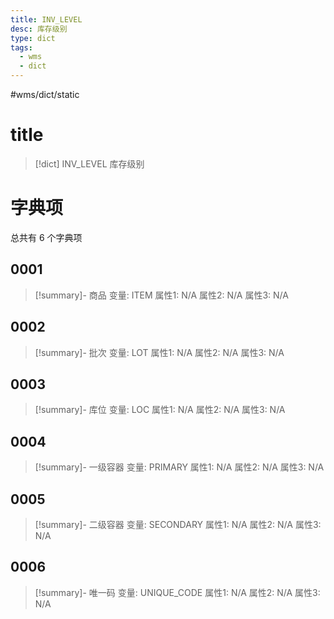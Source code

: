 ```yaml
---
title: INV_LEVEL
desc: 库存级别
type: dict
tags:
  - wms
  - dict
---
```

#wms/dict/static

# title
>[!dict] INV_LEVEL
> 库存级别

# 字典项
总共有 6 个字典项
## 0001
>[!summary]- 商品
>变量: ITEM
>属性1: N/A
>属性2: N/A
>属性3: N/A

## 0002
>[!summary]- 批次
>变量: LOT
>属性1: N/A
>属性2: N/A
>属性3: N/A

## 0003
>[!summary]- 库位
>变量: LOC
>属性1: N/A
>属性2: N/A
>属性3: N/A

## 0004
>[!summary]- 一级容器
>变量: PRIMARY
>属性1: N/A
>属性2: N/A
>属性3: N/A

## 0005
>[!summary]- 二级容器
>变量: SECONDARY
>属性1: N/A
>属性2: N/A
>属性3: N/A

## 0006
>[!summary]- 唯一码
>变量: UNIQUE_CODE
>属性1: N/A
>属性2: N/A
>属性3: N/A
